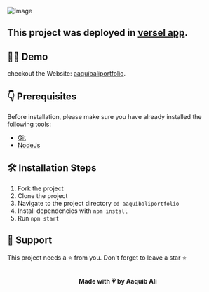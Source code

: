![Image](https://user-images.githubusercontent.com/84700316/151796513-30c199ed-b534-4ac2-bc9f-8f7054186d6f.png)


## This project was deployed in [versel app](https://vercel.com/).

## 👨‍💻 Demo
checkout the Website: [aaquibaliportfolio](https://aaquibaliportfolio.vercel.app/).

## 👇 Prerequisites

Before installation, please make sure you have already installed the following tools:

- [Git](https://git-scm.com/downloads)
- [NodeJs](https://nodejs.org/en/download/)


## 🛠️ Installation Steps

1. Fork the project
2. Clone the project
3. Navigate to the project directory `cd aaquibaliportfolio`
4. Install dependencies with `npm install`
5. Run `npm start`


## 🙏 Support

This project needs a ⭐️ from you. Don't forget to leave a star ⭐️
<br><br>
<div align="center">
  <b>Made with 💗 by Aaquib Ali</b>
</div>
